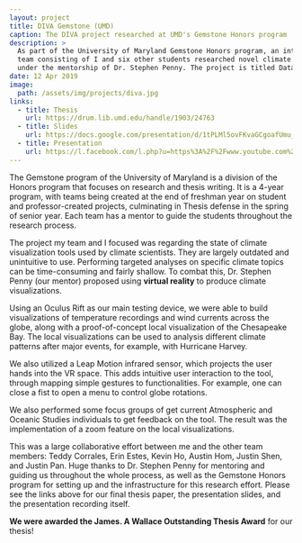 ```yaml
---
layout: project
title: DIVA Gemstone (UMD)
caption: The DIVA project researched at UMD's Gemstone Honors program
description: >
  As part of the University of Maryland Gemstone Honors program, an interdisciplinary undergraduate
  team consisting of I and six other students researched novel climate visualizations using virtual reality
  under the mentorship of Dr. Stephen Penny. The project is titled Data Imaging and Visualization Analysis.
date: 12 Apr 2019
image:
  path: /assets/img/projects/diva.jpg
links:
  - title: Thesis
    url: https://drum.lib.umd.edu/handle/1903/24763
  - title: Slides
    url: https://docs.google.com/presentation/d/1tPLMl5ovFKvaGCgoafUmu_5CFtJiZQpa/edit?usp=sharing&ouid=102667828326687165957&rtpof=true&sd=true
  - title: Presentation
    url: https://l.facebook.com/l.php?u=https%3A%2F%2Fwww.youtube.com%2Fwatch%3Fv%3DWC68Zt_a-wg%26fbclid%3DIwAR3IIvCvza-tehgwt5U8ZerE278m2Ki6zFzIdzZsIosRppLPYz_ZB-HQMdo&h=AT0RrEjYmPKfZM74vz2WiMVgiy2EgoWPXlOso7Tx6vN-TwVilPrOQNbMLhclJmX4opv6vrvPzFhcRdvg0FUIUfUCuH0KVtu36QhYvgB_yjzQvG1Kh3gqV7GfFnDLyvFWV00wiA
---
```

The Gemstone program of the University of Maryland is a division of the Honors program that focuses
on research and thesis writing. It is a 4-year program, with teams being created at the end of freshman year
on student and professor-created projects, culminating in Thesis defense in the spring of senior year.
Each team has a mentor to guide the students throughout the research process.

The project my team and I focused was regarding the state of climate visualization tools used by climate
scientists. They are largely outdated and unintuitive to use. Performing targeted analyses on specific
climate topics can be time-consuming and fairly shallow. To combat this, Dr. Stephen Penny (our mentor) 
proposed using **virtual reality** to produce climate visualizations.

Using an Oculus Rift as our main testing device, we were able to build visualizations of temperature 
recordings and wind currents across the globe, along with a proof-of-concept local visualization of
the Chesapeake Bay. The local visualizations can be used to analysis different climate patterns after 
major events, for example, with Hurricane Harvey.

We also utilized a Leap Motion infrared sensor, which projects the user hands into the VR space. This
adds intuitive user interaction to the tool, through mapping simple gestures to functionalities. For example,
one can close a fist to open a menu to control globe rotations.

We also performed some focus groups of get current Atmospheric and Oceanic Studies individuals 
to get feedback on the tool. The result was the implementation of a zoom feature on the local visualizations.

This was a large collaborative effort between me and the other team members: Teddy Corrales, Erin Estes,
Kevin Ho, Austin Hom, Justin Shen, and Justin Pan. Huge thanks to Dr. Stephen Penny for mentoring and guiding
us throughout the whole process, as well as the Gemstone Honors program for setting up and the 
infrastructure for this research effort. Please see the links above for our final thesis paper, the 
presentation slides, and the presentation recording itself.

**We were awarded the James. A Wallace Outstanding Thesis Award** for our thesis!